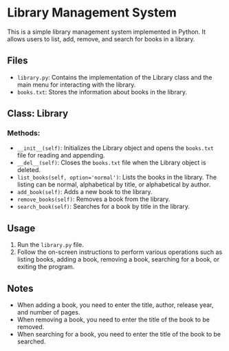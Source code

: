 # Library Management System

This is a simple library management system implemented in Python. It allows users to list, add, remove, and search for books in a library.

## Files

- `library.py`: Contains the implementation of the Library class and the main menu for interacting with the library.
- `books.txt`: Stores the information about books in the library.

## Class: Library

### Methods:

- `__init__(self)`: Initializes the Library object and opens the `books.txt` file for reading and appending.
- `__del__(self)`: Closes the `books.txt` file when the Library object is deleted.
- `list_books(self, option='normal')`: Lists the books in the library. The listing can be normal, alphabetical by title, or alphabetical by author.
- `add_book(self)`: Adds a new book to the library.
- `remove_books(self)`: Removes a book from the library.
- `search_book(self)`: Searches for a book by title in the library.

## Usage

1. Run the `library.py` file.
2. Follow the on-screen instructions to perform various operations such as listing books, adding a book, removing a book, searching for a book, or exiting the program.

## Notes

- When adding a book, you need to enter the title, author, release year, and number of pages.
- When removing a book, you need to enter the title of the book to be removed.
- When searching for a book, you need to enter the title of the book to be searched.
